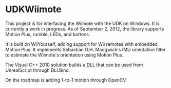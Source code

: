 UDKWiimote
==========

This project is for interfacing the Wiimote with the UDK on Windows. It is currently a work in progress.
As of September 2, 2012, the library supports Motion Plus, rumble, LEDs, and buttons.

It is built on WiiYourself, adding support for Wii remotes with embedded Motion Plus.
It implements Sebastian O.H. Madgwick's IMU orientation filter to estimate the Wiimote's orientation using Motion Plus.

The Visual C++ 2010 solution builds a DLL that can be used from UnrealScript through DLLBind.

On the roadmap is adding 1-to-1 motion through OpenCV.
